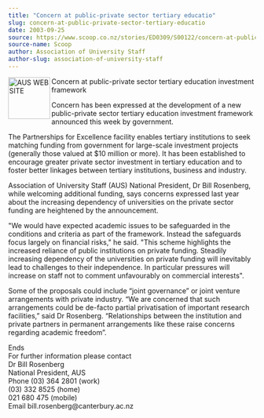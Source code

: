 ```yaml
---
title: "Concern at public-private sector tertiary educatio"
slug: concern-at-public-private-sector-tertiary-educatio
date: 2003-09-25
source: https://www.scoop.co.nz/stories/ED0309/S00122/concern-at-public-private-sector-tertiary-educatio.htm
source-name: Scoop
author: Association of University Staff
author-slug: association-of-university-staff
---
```


<p><img align="left" width="85" height="85" src="http://www.aus.ac.nz/pictures/logo.gif" alt="AUS WEB SITE" border="0">Concern at public-private
sector tertiary education investment framework</p>

<p>Concern has
been expressed at the development of a new public-private
sector tertiary education investment framework announced
this week by government.</p>

<p>The Partnerships for Excellence
facility enables tertiary institutions to seek matching
funding from government for large-scale investment projects
(generally those valued at $10 million or more).  It has
been established to encourage greater private sector
investment in tertiary education and to foster better
linkages between tertiary institutions, business and
industry.</p>

<p>Association of University Staff (AUS) National
President, Dr Bill Rosenberg, while welcoming additional
funding, says concerns expressed last year about the
increasing dependency of universities on the private sector
funding are heightened by the announcement.<p>

<p>"We would
have expected academic issues to be safeguarded in the
conditions and criteria as part of the framework. Instead
the safeguards focus largely on financial risks," he said. 
"This scheme highlights the increased reliance of public
institutions on private funding. Steadily increasing
dependency of the universities on private funding will
inevitably lead to challenges to their independence. In
particular pressures will increase on staff not to comment
unfavourably on commercial interests".<p>
<p>Some of the
proposals could include “joint governance” or joint venture
arrangements with private industry. “We are concerned that
such arrangements could be de-facto partial privatisation of
important research facilities,” said Dr Rosenberg.
“Relationships between the institution and private partners
in permanent arrangements like these raise concerns
regarding academic freedom”.<p>

<p>Ends<br>For further
information please contact<br>Dr Bill
Rosenberg					<br>National President, AUS						<br>Phone
	(03) 364 2801 (work)				<br>(03) 332 8525 (home)	
					<br>021 680 475 (mobile) 						<br>Email
	bill.rosenberg@canterbury.ac.nz<br><p>